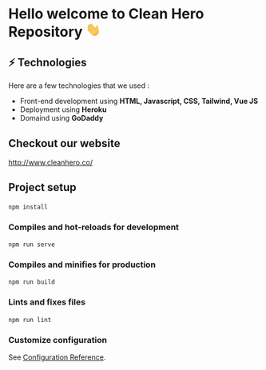 # Hello welcome to Clean Hero Repository <img src="https://raw.githubusercontent.com/ABSphreak/ABSphreak/master/gifs/Hi.gif" width="30px">

## ⚡ Technologies
Here are a few technologies that we used :
- Front-end development using **HTML, Javascript, CSS, Tailwind, Vue JS**
- Deployment using **Heroku**
- Domaind using **GoDaddy**

## Checkout our website
http://www.cleanhero.co/

## Project setup
```
npm install
```

### Compiles and hot-reloads for development
```
npm run serve
```

### Compiles and minifies for production
```
npm run build
```

### Lints and fixes files
```
npm run lint
```

### Customize configuration
See [Configuration Reference](https://cli.vuejs.org/config/).
